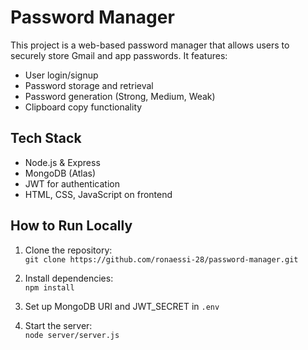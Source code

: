 # Password Manager
 
This project is a web-based password manager that allows users to securely store Gmail and app passwords. It features: 
 
- User login/signup    
- Password storage and retrieval
- Password generation (Strong, Medium, Weak)    
- Clipboard copy functionality      
  
## Tech Stack 
- Node.js & Express    
- MongoDB (Atlas)
- JWT for authentication
- HTML, CSS, JavaScript on frontend
 
## How to Run Locally
1. Clone the repository:  
   `git clone https://github.com/ronaessi-28/password-manager.git`

2. Install dependencies:  
   `npm install`

3. Set up MongoDB URI and JWT_SECRET in `.env`

4. Start the server:  
   `node server/server.js`
